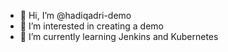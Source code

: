 - 👋 Hi, I’m @hadiqadri-demo
- 👀 I’m interested in creating a demo 
- 🌱 I’m currently learning Jenkins and Kubernetes

<!---
hadiqadri-demo/hadiqadri-demo is a ✨ special ✨ repository because its `README.md` (this file) appears on your GitHub profile.
You can click the Preview link to take a look at your changes.
--->

